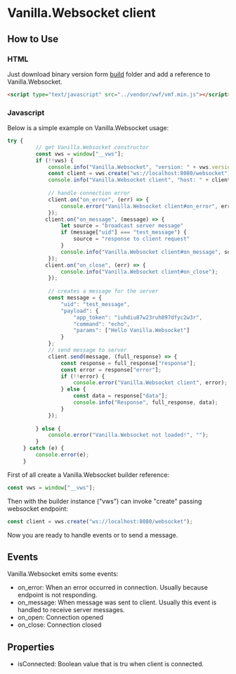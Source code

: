 # Vanilla.Websocket client

## How to Use

### HTML

Just download binary version form [build](https://github.com/angelogeminiani/vanilla.websocket/tree/master/client/build) folder and add a reference 
to Vanilla.Websocket. 

```html 
<script type="text/javascript" src="../vendor/vwf/vmf.min.js"></script>
```

### Javascript

Below is a simple example on Vanilla.Websocket usage:

```javascript
try {      
         // get Vanilla.Websocket constructor
         const vws = window["__vws"];
         if (!!vws) {
             console.info("Vanilla.Websocket", "version: " + vws.version);
             const client = vws.create("ws://localhost:8080/websocket");
             console.info("Vanilla.Websocket client", "host: " + client.host);
 
             // handle connection error
             client.on("on_error", (err) => {
                 console.error("Vanilla.Websocket client#on_error", err);
             }); 
            client.on("on_message", (message) => {
                 let source = "broadcast server message"
                 if (message["uid"] === "test_message") {
                     source = "response to client request"
                 }
                 console.info("Vanilla.Websocket client#on_message", source, message);
             });
            client.on("on_close", (err) => {
                 console.info("Vanilla.Websocket client#on_close");
             });
 
             // creates a message for the server
             const message = {
                 "uid": "test_message",
                 "payload": {
                     "app_token": "iuhdiu87w23ruh897dfyc2w3r",
                     "command": "echo",
                     "params": ["Hello Vanilla.Websocket"]
                 }
             };
             // send message to server
             client.send(message, (full_response) => {
                 const response = full_response["response"];
                 const error = response["error"];
                 if (!!error) {
                     console.error("Vanilla.Websocket client", error);
                 } else {
                     const data = response["data"];
                     console.info("Response", full_response, data);
                 }
             });
 
         } else {
             console.error("Vanilla.Websocket not loaded!", "");
         }
     } catch (e) {
         console.error(e);
     }
```   

First of all create a Vanilla.Websocket builder reference:
```javascript 
const vws = window["__vws"];
```  
Then with the builder instance ("vws") can invoke "create" passing websocket endpoint:
```javascript 
const client = vws.create("ws://localhost:8080/websocket");
``` 
Now you are ready to handle events or to send a message.

## Events

Vanilla.Websocket emits some events:
* on_error: When an error occurred in connection. Usually because endpoint is not responding.
* on_message: When message was sent to client. Usually this event is handled to receive server messages. 
* on_open: Connection opened
* on_close: Connection closed

## Properties
* isConnected: Boolean value that is tru when client is connected.



